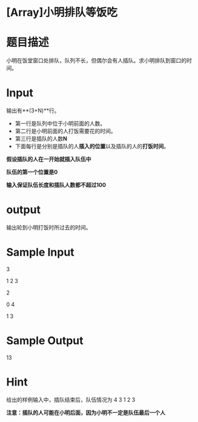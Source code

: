 # [Array]小明排队等饭吃

# 题目描述
小明在饭堂窗口处排队，队列不长，但偶尔会有人插队。求小明排队到窗口的时间。
# Input
输出有**(3+N)**行。
- 第一行是队列中位于小明前面的人数。
- 第二行是小明前面的人打饭需要花的时间。
- 第三行是插队的人数**N**
- 下面每行是分别是插队的人**插入的位置**以及插队的人的**打饭时间**。

**假设插队的人在一开始就插入队伍中**

**队伍的第一个位置是0**

**输入保证队伍长度和插队人数都不超过100**

# output
输出轮到小明打饭时所过去的时间。
# Sample Input
3

1 2 3

2

0 4

1 3

# Sample Output
13

# Hint
给出的样例输入中，插队结束后，队伍情况为
4 3 1 2 3

**注意：插队的人可能在小明后面，因为小明不一定是队伍最后一个人**